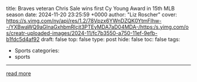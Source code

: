 title: Braves veteran Chris Sale wins first Cy Young Award in 15th MLB season
date: 2024-11-20 23:25:59 +0000
author: "Liz Roscher"
cover: https://s.yimg.com/ny/api/res/1.2/78Vpzx6YWnDZQK0YtmFIhw--/YXBwaWQ9aGlnaGxhbmRlcjt3PTEyMDA7aD04MDA-/https:/s.yimg.com/os/creatr-uploaded-images/2024-11/fc7b3550-a750-11ef-9efb-b1fdc5d4af92
draft: false
top: false
type: post
hide: false
toc: false
tags:
  - Sports
categories:
  - sports
---



[read more](https://sports.yahoo.com/braves-veteran-chris-sale-wins-first-cy-young-award-in-15th-mlb-season-232501825.html)

